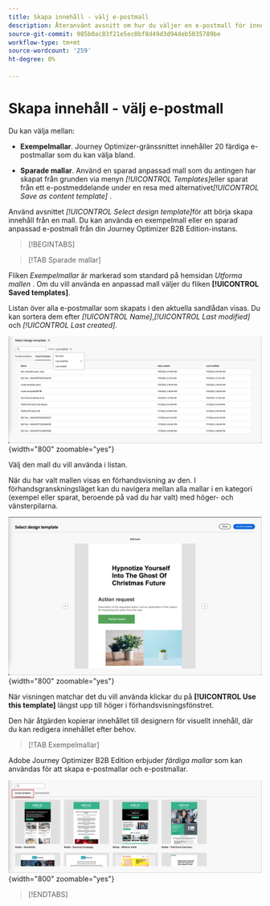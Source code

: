 ```yaml
---
title: Skapa innehåll - välj e-postmall
description: Återanvänt avsnitt om hur du väljer en e-postmall för innehållsutveckling
source-git-commit: 985b0ac83f21e5ec0bf8d49d3d94deb5035789be
workflow-type: tm+mt
source-wordcount: '259'
ht-degree: 0%

---
```


# Skapa innehåll - välj e-postmall

Du kan välja mellan:

* **Exempelmallar**. Journey Optimizer-gränssnittet innehåller 20 färdiga e-postmallar som du kan välja bland.

* **Sparade mallar**. Använd en sparad anpassad mall som du antingen har skapat från grunden via menyn _[!UICONTROL Templates]_&#x200B;eller sparat från ett e-postmeddelande under en resa med alternativet&#x200B;_[!UICONTROL Save as content template]_ .

Använd avsnittet _[!UICONTROL Select design template]_&#x200B;för att börja skapa innehåll från en mall. Du kan använda en exempelmall eller en sparad anpassad e-postmall från din Journey Optimizer B2B Edition-instans.

>[!BEGINTABS]

>[!TAB Sparade mallar]

Fliken _Exempelmallar_ är markerad som standard på hemsidan _Utforma mallen_ . Om du vill använda en anpassad mall väljer du fliken **[!UICONTROL Saved templates]**.

Listan över alla e-postmallar som skapats i den aktuella sandlådan visas. Du kan sortera dem efter _[!UICONTROL Name]_,_[!UICONTROL Last modified]_ och _[!UICONTROL Last created]_.

![Välj en sparad mall](../assets/content-design-shared/templates-design-saved-sort-by.png){width="800" zoomable="yes"}

Välj den mall du vill använda i listan.

När du har valt mallen visas en förhandsvisning av den. I förhandsgranskningsläget kan du navigera mellan alla mallar i en kategori (exempel eller sparat, beroende på vad du har valt) med höger- och vänsterpilarna.

![Förhandsgranska den sparade mallen](../assets/content-design-shared/templates-design-saved-preview.png){width="800" zoomable="yes"}

När visningen matchar det du vill använda klickar du på **[!UICONTROL Use this template]** längst upp till höger i förhandsvisningsfönstret.

Den här åtgärden kopierar innehållet till designern för visuellt innehåll, där du kan redigera innehållet efter behov.

>[!TAB Exempelmallar]

Adobe Journey Optimizer B2B Edition erbjuder _färdiga mallar_ som kan användas för att skapa e-postmallar och e-postmallar.

![Välj en mall från Adobe](../assets/content-design-shared/templates-design-samples.png){width="800" zoomable="yes"}

>[!ENDTABS]